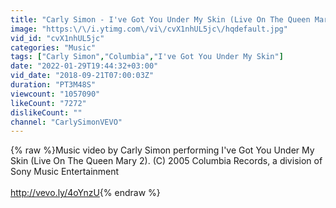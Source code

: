 ```yaml
---
title: "Carly Simon - I've Got You Under My Skin (Live On The Queen Mary 2)"
image: "https:\/\/i.ytimg.com\/vi\/cvX1nhUL5jc\/hqdefault.jpg"
vid_id: "cvX1nhUL5jc"
categories: "Music"
tags: ["Carly Simon","Columbia","I've Got You Under My Skin"]
date: "2022-01-29T19:44:32+03:00"
vid_date: "2018-09-21T07:00:03Z"
duration: "PT3M48S"
viewcount: "1057090"
likeCount: "7272"
dislikeCount: ""
channel: "CarlySimonVEVO"
---
```

{% raw %}Music video by Carly Simon performing I've Got You Under My Skin (Live On The Queen Mary 2). (C) 2005 Columbia Records, a division of Sony Music Entertainment<br /><br /><a rel="nofollow" target="blank" href="http://vevo.ly/4oYnzU">http://vevo.ly/4oYnzU</a>{% endraw %}
